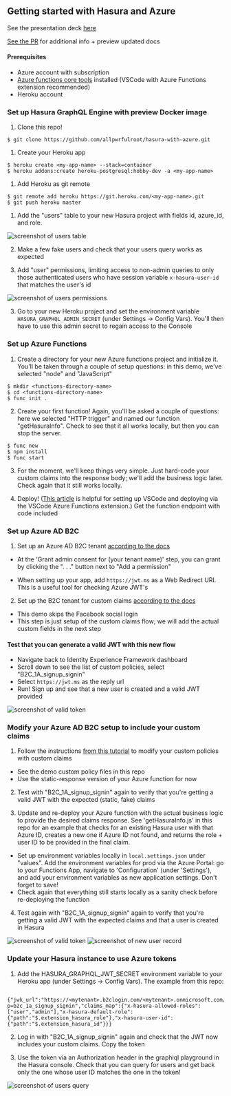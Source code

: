 ## Getting started with Hasura and Azure

See the presentation deck [here](https://docs.google.com/presentation/d/1qi-8ZvSA-AZZJTnnXT0CAbSJHc5QDL9vJjhctw6qlt8/edit?usp=sharing)

[See the PR](https://github.com/hasura/graphql-engine/pull/3575) for additional info + preview updated docs

#### Prerequisites

- Azure account with subscription
- [Azure functions core tools](https://github.com/Azure/azure-functions-core-tools) installed (VSCode with Azure Functions extension recommended)
- Heroku account

### Set up Hasura GraphQL Engine with preview Docker image

1. Clone this repo!

```
$ git clone https://github.com/allpwrfulroot/hasura-with-azure.git
```

1. Create your Heroku app

```
$ heroku create <my-app-name> --stack=container
$ heroku addons:create heroku-postgresql:hobby-dev -a <my-app-name>
```

1. Add Heroku as git remote

```
$ git remote add heroku https://git.heroku.com/<my-app-name>.git
$ git push heroku master
```

1. Add the "users" table to your new Hasura project with fields id, azure_id, and role.

![screenshot of users table](/screenshots/create-users-table.png)

2. Make a few fake users and check that your users query works as expected

3. Add "user" permissions, limiting access to non-admin queries to only those authenticated users who have session variable `x-hasura-user-id` that matches the user's id

![screenshot of users permissions](/screenshots/hasura-user-permissions.png)

3. Go to your new Heroku project and set the environment variable `HASURA_GRAPHQL_ADMIN_SECRET` (under Settings -> Config Vars). You'll then have to use this admin secret to regain access to the Console

### Set up Azure Functions

1. Create a directory for your new Azure functions project and initialize it. You'll be taken through a couple of setup questions: in this demo, we've selected "node" and "JavaScript"

```
$ mkdir <functions-directory-name>
$ cd <functions-directory-name>
$ func init .
```

2. Create your first function! Again, you'll be asked a couple of questions: here we selected "HTTP trigger" and named our function "getHasuraInfo". Check to see that it all works locally, but then you can stop the server.

```
$ func new
$ npm install
$ func start
```

3. For the moment, we'll keep things very simple. Just hard-code your custom claims into the response body; we'll add the business logic later. Check again that it still works locally.

4. Deploy! ([This article](https://cloudskills.io/blog/azure-functions-deploy) is helpful for setting up VSCode and deploying via the VSCode Azure Functions extension.) Get the function endpoint with code included

### Set up Azure AD B2C

1. Set up an Azure AD B2C tenant [according to the docs](https://docs.microsoft.com/en-us/azure/active-directory-b2c/tutorial-create-tenant)

- At the 'Grant admin consent for (your tenant name)' step, you can grant by clicking the ". . ." button next to "Add a permission"

- When setting up your app, add `https://jwt.ms` as a Web Redirect URI. This is a useful tool for checking Azure JWT's

2. Set up the B2C tenant for custom claims [according to the docs](https://docs.microsoft.com/en-us/azure/active-directory-b2c/custom-policy-get-started)

- This demo skips the Facebook social login
- This step is just setup of the custom claims flow; we will add the actual custom fields in the next step

#### Test that you can generate a valid JWT with this new flow

- Navigate back to Identity Experience Framework dashboard
- Scroll down to see the list of custom policies, select "B2C_1A_signup_signin"
- Select `https://jwt.ms` as the reply url
- Run! Sign up and see that a new user is created and a valid JWT provided

![screenshot of valid token](/screenshots/initial-jwt.png)

### Modify your Azure AD B2C setup to include your custom claims

1. Follow the instructions [from this tutorial](https://daniel-krzyczkowski.github.io/Azure-AD-B2C-With-External-Authorization-Store/) to modify your custom policies with custom claims

- See the demo custom policy files in this repo
- Use the static-response version of your Azure function for now

2. Test with "B2C_1A_signup_signin" again to verify that you're getting a valid JWT with the expected (static, fake) claims

3. Update and re-deploy your Azure function with the actual business logic to provide the desired claims response. See 'getHasuraInfo.js' in this repo for an example that checks for an existing Hasura user with that Azure ID, creates a new one if Azure ID not found, and returns the role + user ID to be provided in the final claim.

- Set up environment variables locally in `local.settings.json` under "values". Add the environment variables for prod via the Azure Portal: go to your Functions App, navigate to 'Configuration' (under 'Settings'), and add your environment variables as new application settings. Don't forget to save!
- Check again that everything still starts locally as a sanity check before re-deploying the function

4. Test again with "B2C_1A_signup_signin" again to verify that you're getting a valid JWT with the expected claims and that a user is created in Hasura

![screenshot of valid token](/screenshots/final-custom-jwt.png)
![screenshot of new user record](/screenshots/user-added-to-hasura.png)

### Update your Hasura instance to use Azure tokens

1. Add the HASURA_GRAPHQL_JWT_SECRET environment variable to your Heroku app (under Settings -> Config Vars). The example from this repo:

```

{"jwk_url":"https://<mytenant>.b2clogin.com/<mytenant>.onmicrosoft.com/discovery/v2.0/keys?p=b2c_1a_signup_signin","claims_map":{"x-hasura-allowed-roles":["user","admin"],"x-hasura-default-role":{"path":"$.extension_hasura_role"},"x-hasura-user-id":{"path":"$.extension_hasura_id"}}}

```

2. Log in with "B2C_1A_signup_signin" again and check that the JWT now includes your custom claims. Copy the token

3. Use the token via an Authorization header in the graphiql playground in the Hasura console. Check that you can query for users and get back only the one whose user ID matches the one in the token!

![screenshot of users query](/screenshots/final-authorized-query.png)
